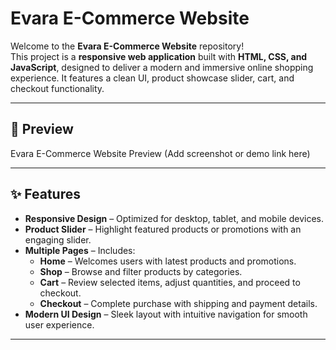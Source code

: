 # Evara E-Commerce Website

Welcome to the **Evara E-Commerce Website** repository!  
This project is a **responsive web application** built with **HTML, CSS, and JavaScript**, designed to deliver a modern and immersive online shopping experience. It features a clean UI, product showcase slider, cart, and checkout functionality.

---

## 🚀 Preview
Evara E-Commerce Website Preview (Add screenshot or demo link here)

---

## ✨ Features
- **Responsive Design** – Optimized for desktop, tablet, and mobile devices.  
- **Product Slider** – Highlight featured products or promotions with an engaging slider.  
- **Multiple Pages** – Includes:  
  - **Home** – Welcomes users with latest products and promotions.  
  - **Shop** – Browse and filter products by categories.  
  - **Cart** – Review selected items, adjust quantities, and proceed to checkout.  
  - **Checkout** – Complete purchase with shipping and payment details.  
- **Modern UI Design** – Sleek layout with intuitive navigation for smooth user experience.  

---


